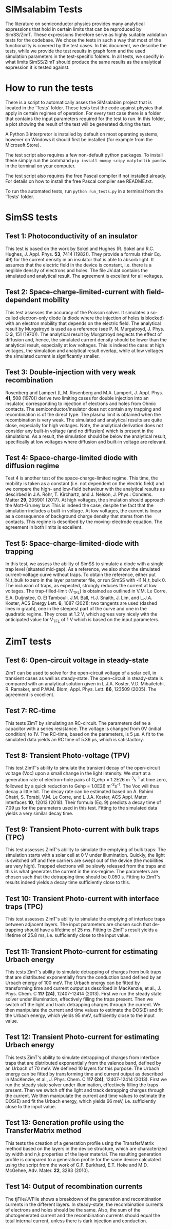 # SIMsalabim Tests

The literature on semiconductor physics provides many analytical expressions that hold in certain limits that can be reproduced by SimSS/ZimT. These expressions therefore serve as highly suitable validation tests for the codebase. We chose the tests in such a way that most of the functionality is covered by the test cases. In this document, we describe the tests, while we provide the test results in graph form and the used simulation parameters in the test-specific folders. In all tests, we specify in what limits SimSS/ZimT should produce the same results as the analytical expression it is tested against.

# How to run the tests
There is a script to automatically asses the SIMsalabim project that is located in the 'Tests' folder. These tests test the code against physics that apply in certain regimes of operation. For every test case there is a folder that contains the input parameters required for the test to run. In this folder, a plot showing the result of the test will be generated during the test.

A Python 3 interpretor is installed by default on most operating systems, however on Windows it should first be installed (for example from the Microsoft Store).

The test script also requires a few non-default python packages. To install these simply run the command `pip install numpy scipy matplotlib pandas` in the terminal on your computer. 

The test script also requires the free Pascal compiler if not installed already. For details on how to install the free Pascal compiler see README.txt.

To run the automated tests, run `python run_tests.py` in a terminal from the 'Tests' folder.


# SimSS tests

## Test 1: Photoconductivity of an insulator

This test is based on the work by Sokel and Hughes (R. Sokel and R.C. Hughes, J. Appl. Phys. **53**, 7414 (1982)). They provide a formula (their Eq. 49) for the current density in an insulator that is able to absorb light. It assumes that the electric field in the device is constant, i.e. there is a neglible density of electrons and holes. The file JV.dat contains the simulated and analytical result. The agreement is excellent for all voltages.

## Test 2: Space-charge-limited-current with field-dependent mobility
This test assesses the accuracy of the Poisson solver. It simulates a so-called electron-only diode (a diode where the injection of holes is blocked) with an electron mobility that depends on the electric field. The analytical result by Murgatroyd is used as a reference (see  P. N. Murgatroyd, J. Phys. D **3**, 151 (1970)). The analytical result by Murgatroyd neglects the effect of diffusion and, hence, the simulated current density should be lower than the analytical result, especially at low voltages. This is indeed the case: at high voltages, the simulation and analytical result overlap, while at low voltages the simulated current is significantly smaller.

## Test 3: Double-injection with very weak recombination

Rosenberg and Lampert (L.M. Rosenberg and M.A. Lampert, J. Appl. Phys. **41**, 508 (1970)) derive two limiting cases for double injection into an insulator, corresponding to injection of electrons and holes from Ohmic contacts. The semiconductor/insulator does not contain any trapping and recombination is of the direct type. The plasma limit is obtained when the recombination is very weak. The simulated and analytical results are quite close, especially for high voltages. Note, the analytical derivation does not consider any built-in voltage (and no diffusion) which is present in the simulations. As a result, the simulation should be below the analytical result, specifically at low voltages where diffusion and built-in voltage are relevant. 

## Test 4: Space-charge-limited diode with diffusion regime
Test 4 is another test of the space-charge-limited regime. This time, the mobility is taken as a constant (i.e. not dependent on the electric field) and we compare the high- and low-field behaviour with the analytical results as descirbed in J.A. Röhr, T. Kirchartz, and J. Nelson, J. Phys.: Condens. Matter **29**, 205901 (2017).
At high voltages, the simulation should approach the Mott-Gruney law: This is indeed the case, despite the fact that the simulation includes a built-in voltage. At low voltages, the current is linear as a consequence of background charge density that stems from the contacts. This regime is described by the moving-electrode equation. The agreement in both limits is excellent.

## Test 5: Space-charge-limited-diode with trapping
In this test, we assess the ability of SimSS to simulate a diode with a single trap level (situated mid-gap). As a reference, we also show the simulated current-voltage curve without traps. To obtain the reference, either put N_t_bulk to zero in the layer parameter file, or run SimSS with -l1.N_t_bulk 0. The inclusion of traps, as expected, strongly reduces the current at low voltages. The trap-filled-limit (V<sub>TFL</sub>) is obtained as outlined in V.M. Le Corre, E.A. Duijnstee, O.  El Tambouli, J.M. Ball, H.J. Snaith, J. Lim, and L.J.A. Koster, ACS Energy Lett. **6**,  1087 (2021): two tangents are used (dashed lines in graph), one in the steepest part of the curve and one in the quadratic regime. They cross at 1.2 V, which agrees very nicely with the anticipated value for V<sub>TFL</sub> of 1 V which is based on the input parameters.


# ZimT tests

## Test 6: Open-circuit voltage in steady-state
ZimT can be used to solve for the open-circuit voltage of a solar cell, in transient cases as well as steady-state. The open-circuit in steady-state is compared with an analytical solution given in L.J.A. Koster, V.D. Mihailetchi, R. Ramaker, and P.W.M. Blom, Appl. Phys. Lett. **86**, 123509 (2005). The agreement is excellent.


## Test 7: RC-time
This tests ZimT by simulating an RC-circuit. The parameters define a capacitor with a series resistance. The voltage is changed from 0V (initial condition) to 1V. The RC-time, based on the parameters, is 5 μs. A fit to the simulated data yields an RC time of 5.36 μs, which is satisfactory.


## Test 8: Transient Photo-voltage (TPV)
This test ZimT's ability to simulate the transient decay of the open-circuit voltage (Voc) upon a small change in the light intensity. We start at a generation rate of electron-hole pairs of G_ehp = 1.2E26 m<sup>-3</sup>s<sup>-1</sup> at time zero, followed by a quick reduction to Gehp = 1.0E26 m<sup>-3</sup>s<sup>-1</sup>. The Voc will thus decay a little bit. The decay rate can be estimated based on A. Rahimi Chatri, S. Torabi, V.M. Le Corre, and L.J.A. Koster, ACS Appl. Mater. Interfaces **10**, 12013 (2018). Their formula (Eq. 9) predicts a decay time of 7.09 μs for the parameters used in this test. Fitting to the simulated data yields a very similar decay time.

## Test 9: Transient Photo-current with bulk traps (TPC)
This test assesses ZimT's ability to simulate the emptying of bulk traps: The simulation starts with a solar cell at 0 V under illumination. Quickly, the light is switched off and free carriers are swept out of the device (the mobilities are very high). Trapped electrons will be slowly released from the traps and this is what generates the current in the ms-regime. The parameters are chosen such that the detrapping time should be 0.050 s. Fitting to ZimT's results indeed yields a decay time sufficiently close to this.

## Test 10: Transient Photo-current with interface traps (TPC)
This test assesses ZimT's ability to simulate the emptying of interface traps between adjacent layers. The input parameters are chosen such that de-trapping should have a lifetime of 25 ms. Fitting to ZimT's result yields a lifetime of 25.8 ms, i.e. sufficiently close to the input value.

## Test 11: Transient Photo-current for estimating Urbach energy
This tests ZimT's ability to simulate detrapping of charges from bulk traps that are distributed exponentially from the conduction band defined by an Urbach energy of 100 meV. The Urbach energy can be fitted by transforming time and current output as described in MacKenzie, et al., J. Phys. Chem. C **117 (24)**, 12407-12414 (2013). First we run the steady state solver under illumination, effectively filling the traps present. Then we switch off the light and track detrapping charges through the current. We then manipulate the current and time values to estimate the DOS(E) and fit the Urbach energy, which yields 95 meV, sufficiently close to the input value.

## Test 12: Transient Photo-current for estimating Urbach energy
This tests ZimT's ability to simulate detrapping of charges from interface traps that are distributed exponentially from the valence band, defined by an Urbach of 70 meV. We defined 10 layers for this purpose. The Urbach energy can be fitted by transforming time and current output as described in MacKenzie, et al., J. Phys. Chem. C **117 (24)**, 12407-12414 (2013). First we run the steady state solver under illumination, effectively filling the traps present. Then we switch off the light and track detrapping charges through the current. We then manipulate the current and time values to estimate the DOS(E) and fit the Urbach energy, which yields 66 meV, i.e. sufficiently close to the input value.

## Test 13: Generation profile using the TransferMatrix method
This tests the creation of a generation profile using the TransferMatrix method based on the layers in the device structure, which are characterized by width and n,k properties of the layer material. The resulting generation profile is compared to a generation profile for the same device calculated using the script from the work of G.F. Burkhard, E.T. Hoke and M.D. McGehee, Adv. Mater. **22**, 3293 (2010).

## Test 14: Output of recombination currents
The tjFile/JVFile shows a breakdown of the generation and recombination currents in the different layers. In steady-state, the recombination currents of electrons and holes should be the same. Also, the sum of the photogenerated current and the recombination currents should equal the total internal current, unless there is dark injection and conduction.











